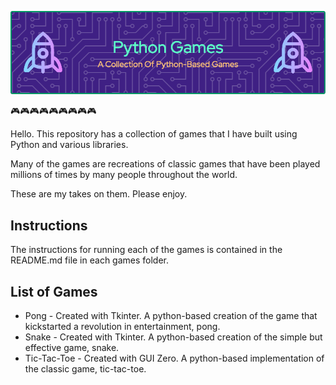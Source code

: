 ![Header](https://github.com/York13Pud/York13Pud/blob/2a010a699e7ebf09147e3031bea1879e1a4ed147/assets/images/headers/python-games-header.png)

:video_game::video_game::video_game::video_game::video_game::video_game::video_game::video_game::video_game:

Hello. This repository has a collection of games that I have built using Python and various libraries.

Many of the games are recreations of classic games that have been played millions of times by many people throughout the world.

These are my takes on them. Please enjoy.

## Instructions

The instructions for running each of the games is contained in the README.md file in each games folder.

## List of Games

* Pong - Created with Tkinter. A python-based creation of the game that kickstarted a revolution in entertainment, pong.
* Snake - Created with Tkinter. A python-based creation of the simple but effective game, snake.
* Tic-Tac-Toe - Created with GUI Zero. A python-based implementation of the classic game, tic-tac-toe.
